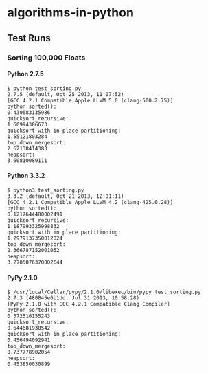 algorithms-in-python
====================

Test Runs
---------

### Sorting 100,000 Floats

#### Python 2.7.5

    $ python test_sorting.py
    2.7.5 (default, Oct 25 2013, 11:07:52)
    [GCC 4.2.1 Compatible Apple LLVM 5.0 (clang-500.2.75)]
    python sorted():
    0.430683135986
    quicksort_recursive:
    1.60994386673
    quicksort with in place partitioning:
    1.55121803284
    top_down_mergesort:
    2.62138414383
    heapsort:
    3.60810089111

#### Python 3.3.2

    $ python3 test_sorting.py
    3.3.2 (default, Oct 21 2013, 12:01:11)
    [GCC 4.2.1 Compatible Apple LLVM 4.2 (clang-425.0.28)]
    python sorted():
    0.1217644480002491
    quicksort_recursive:
    1.187993325998832
    quicksort with in place partitioning:
    1.2979137350012024
    top_down_mergesort:
    2.366787152001052
    heapsort:
    3.2705076370002644

#### PyPy 2.1.0

    $ /usr/local/Cellar/pypy/2.1.0/libexec/bin/pypy test_sorting.py
    2.7.3 (480845e6b1dd, Jul 31 2013, 10:58:28)
    [PyPy 2.1.0 with GCC 4.2.1 Compatible Clang Compiler]
    python sorted():
    0.372516155243
    quicksort_recursive:
    0.644681930542
    quicksort with in place partitioning:
    0.456494092941
    top_down_mergesort:
    0.737778902054
    heapsort:
    0.453850030899
